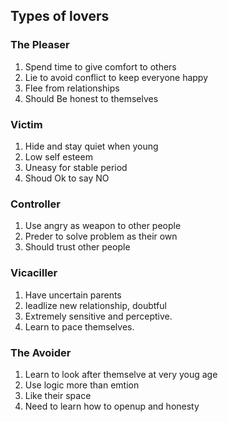 ## Types of lovers
### The Pleaser
1. Spend time to give comfort to others
2. Lie to avoid conflict to keep everyone happy
3. Flee from relationships
4. Should Be honest to themselves

### Victim
1. Hide and stay quiet when young
2. Low self esteem
3. Uneasy for stable period
4. Shoud Ok to say NO

### Controller
1. Use angry as weapon to other people
2. Preder to solve problem as their own
3. Should trust other people

### Vicaciller
1. Have uncertain parents
2. Ieadlize new relationship, doubtful
3. Extremely sensitive and perceptive.
4. Learn to pace themselves.

### The Avoider
1. Learn to look after themselve at very youg age
2. Use logic more than emtion
3. Like their space
4. Need to learn how to openup and honesty
